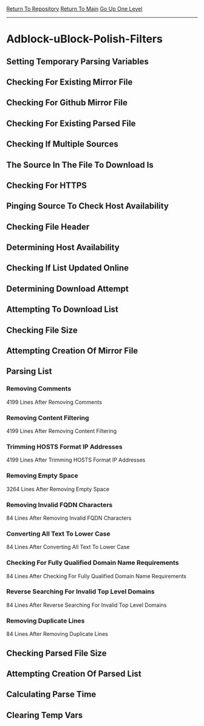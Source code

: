 [Return To Repository](https://github.com/deathbybandaid/piholeparser/)
[Return To Main](https://github.com/deathbybandaid/piholeparser/blob/master/RecentRunLogs/Mainlog.md)
[Go Up One Level](https://github.com/deathbybandaid/piholeparser/blob/master/RecentRunLogs/TopLevelScripts/30-Processing-External-Blacklists.md)
____________________________________
# Adblock-uBlock-Polish-Filters
## Setting Temporary Parsing Variables
## Checking For Existing Mirror File
## Checking For Github Mirror File
## Checking For Existing Parsed File
## Checking If Multiple Sources
## The Source In The File To Download Is
## Checking For HTTPS
## Pinging Source To Check Host Availability
## Checking File Header
## Determining Host Availability
## Checking If List Updated Online
## Determining Download Attempt
## Attempting To Download List
## Checking File Size
## Attempting Creation Of Mirror File
## Parsing List
### Removing Comments
4199 Lines After Removing Comments
### Removing Content Filtering
4199 Lines After Removing Content Filtering
### Trimming HOSTS Format IP Addresses
4199 Lines After Trimming HOSTS Format IP Addresses
### Removing Empty Space
3264 Lines After Removing Empty Space
### Removing Invalid FQDN Characters
84 Lines After Removing Invalid FQDN Characters
### Converting All Text To Lower Case
84 Lines After Converting All Text To Lower Case
### Checking For Fully Qualified Domain Name Requirements
84 Lines After Checking For Fully Qualified Domain Name Requirements
### Reverse Searching For Invalid Top Level Domains
84 Lines After Reverse Searching For Invalid Top Level Domains
### Removing Duplicate Lines
84 Lines After Removing Duplicate Lines
## Checking Parsed File Size
## Attempting Creation Of Parsed List
## Calculating Parse Time
## Clearing Temp Vars
